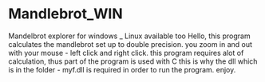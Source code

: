 # Mandlebrot_WIN
Mandelbrot explorer for windows _ Linux available too
Hello, this program calculates the mandlebrot set up to double precision. you zoom in and out with your mouse - left click and right click.
this program requires alot of calculation, thus part of the program is used with C this is why the dll which is in the folder - myf.dll is required in order to run the program.
enjoy.
